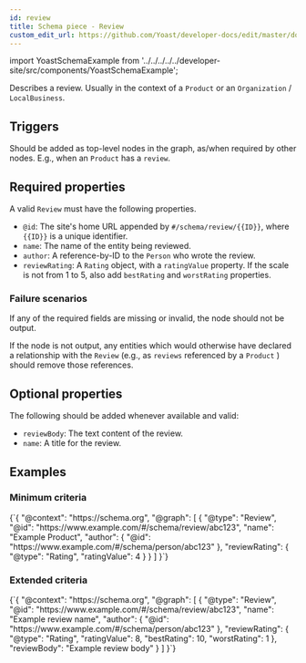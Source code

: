 ```yaml
---
id: review
title: Schema piece - Review
custom_edit_url: https://github.com/Yoast/developer-docs/edit/master/docs/features/schema/pieces/review.md
---
```

import YoastSchemaExample from '../../../../../developer-site/src/components/YoastSchemaExample';

Describes a review. Usually in the context of a `Product` or an `Organization` / `LocalBusiness`.

## Triggers
Should be added as top-level nodes in the graph, as/when required by other nodes. E.g., when an `Product` has a `review`.

## Required properties
A valid `Review` must have the following properties.

* `@id`: The site's home URL appended by `#/schema/review/{{ID}}`, where  `{{ID}}`  is a unique identifier.
* `name`: The name of the entity being reviewed.
* `author`: A reference-by-ID to the `Person` who wrote the review.
* `reviewRating`: A `Rating` object, with a `ratingValue` property. If the scale is not from 1 to 5, also add `bestRating` and `worstRating` properties.

### Failure scenarios
If any of the required fields are missing or invalid, the node should not be output.

If the node is not output, any entities which would otherwise have declared a relationship with the `Review` (e.g., as `reviews` referenced by a `Product` ) should remove those references.

## Optional properties
The following should be added whenever available and valid:

* `reviewBody`: The text content of the review.
* `name`: A title for the review.

## Examples
### Minimum criteria

<YoastSchemaExample>
{`{
      "@context": "https://schema.org",
      "@graph": [
          {
              "@type": "Review",
              "@id": "https://www.example.com/#/schema/review/abc123",
              "name": "Example Product",
              "author": {
                  "@id": "https://www.example.com/#/schema/person/abc123"
              },
              "reviewRating": {
                  "@type": "Rating",
                  "ratingValue": 4
              }
          }
      ]
  }`}
</YoastSchemaExample>

### Extended criteria

<YoastSchemaExample>
{`{
      "@context": "https://schema.org",
      "@graph": [
          {
              "@type": "Review",
              "@id": "https://www.example.com/#/schema/review/abc123",
              "name": "Example review name",
              "author": {
                  "@id": "https://www.example.com/#/schema/person/abc123"
              },
              "reviewRating": {
                  "@type": "Rating",
                  "ratingValue": 8,
                  "bestRating": 10,
                  "worstRating": 1
              },
              "reviewBody": "Example review body"
          }
      ]
  }`}
</YoastSchemaExample>
